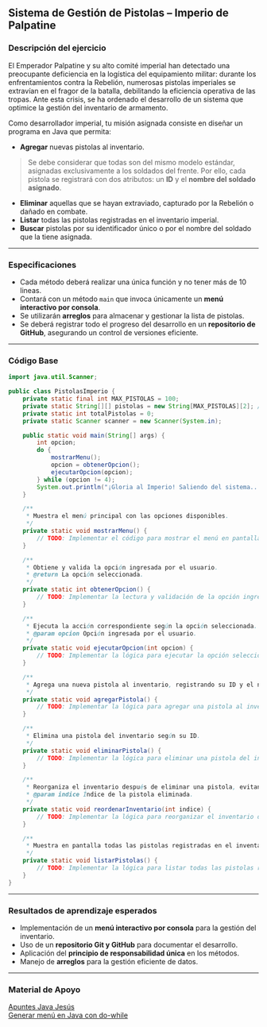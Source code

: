 ## **Sistema de Gestión de Pistolas – Imperio de Palpatine**  

### Descripción del ejercicio  

El Emperador Palpatine y su alto comité imperial han detectado una preocupante deficiencia en la logística del equipamiento militar: durante los enfrentamientos contra la Rebelión, numerosas pistolas imperiales se extravían en el fragor de la batalla, debilitando la eficiencia operativa de las tropas. Ante esta crisis, se ha ordenado el desarrollo de un sistema que optimice la gestión del inventario de armamento.  

Como desarrollador imperial, tu misión asignada consiste en diseñar un programa en Java que permita:  

- **Agregar** nuevas pistolas al inventario. 

> Se debe considerar que todas son del mismo modelo estándar, asignadas exclusivamente a los soldados del frente. Por ello, cada pistola se registrará con dos atributos: un **ID** y el **nombre del soldado asignado**.  

- **Eliminar** aquellas que se hayan extraviado, capturado por la Rebelión o dañado en combate.  
- **Listar** todas las pistolas registradas en el inventario imperial.  
- **Buscar** pistolas por su identificador único o por el nombre del soldado que la tiene asignada.  

---
### Especificaciones  

- Cada método deberá realizar una única función y no tener más de 10 lineas.
- Contará con un método `main` que invoca únicamente un **menú interactivo por consola**.  
- Se utilizarán **arreglos** para almacenar y gestionar la lista de pistolas.  
- Se deberá registrar todo el progreso del desarrollo en un **repositorio de GitHub**, asegurando un control de versiones eficiente.  

---
### Código Base
```Java
import java.util.Scanner;

public class PistolasImperio {
    private static final int MAX_PISTOLAS = 100;
    private static String[][] pistolas = new String[MAX_PISTOLAS][2]; // [ID, NombreSoldado]
    private static int totalPistolas = 0;
    private static Scanner scanner = new Scanner(System.in);

    public static void main(String[] args) {
        int opcion;
        do {
            mostrarMenu();
            opcion = obtenerOpcion();
            ejecutarOpcion(opcion);
        } while (opcion != 4);
        System.out.println("¡Gloria al Imperio! Saliendo del sistema...");
    }

    /**
     * Muestra el menú principal con las opciones disponibles.
     */
    private static void mostrarMenu() {
        // TODO: Implementar el código para mostrar el menú en pantalla.
    }

    /**
     * Obtiene y valida la opción ingresada por el usuario.
     * @return La opción seleccionada.
     */
    private static int obtenerOpcion() {
        // TODO: Implementar la lectura y validación de la opción ingresada.
    }

    /**
     * Ejecuta la acción correspondiente según la opción seleccionada.
     * @param opcion Opción ingresada por el usuario.
     */
    private static void ejecutarOpcion(int opcion) {
        // TODO: Implementar la lógica para ejecutar la opción seleccionada.
    }

    /**
     * Agrega una nueva pistola al inventario, registrando su ID y el nombre del soldado.
     */
    private static void agregarPistola() {
        // TODO: Implementar la lógica para agregar una pistola al inventario.
    }

    /**
     * Elimina una pistola del inventario según su ID.
     */
    private static void eliminarPistola() {
        // TODO: Implementar la lógica para eliminar una pistola del inventario.
    }

    /**
     * Reorganiza el inventario después de eliminar una pistola, evitando espacios vacíos.
     * @param indice Índice de la pistola eliminada.
     */
    private static void reordenarInventario(int indice) {
        // TODO: Implementar la lógica para reorganizar el inventario después de una eliminación.
    }

    /**
     * Muestra en pantalla todas las pistolas registradas en el inventario.
     */
    private static void listarPistolas() {
        // TODO: Implementar la lógica para listar todas las pistolas registradas.
    }
}
```
---
### Resultados de aprendizaje esperados  

- Implementación de un **menú interactivo por consola** para la gestión del inventario.  
- Uso de un **repositorio Git y GitHub** para documentar el desarrollo.  
- Aplicación del **principio de responsabilidad única** en los métodos.  
- Manejo de **arreglos** para la gestión eficiente de datos.  

---
### Material de Apoyo
[Apuntes Java Jesús](https://github.com/JessusTM/ICC490-1-POO/tree/main/1.%20Apuntes)<br>
[Generar menú en Java con do-while](https://www.youtube.com/watch?v=D-iUim3WLK0&t=53s&ab_channel=SinRuedaTecnol%C3%B3gica)
